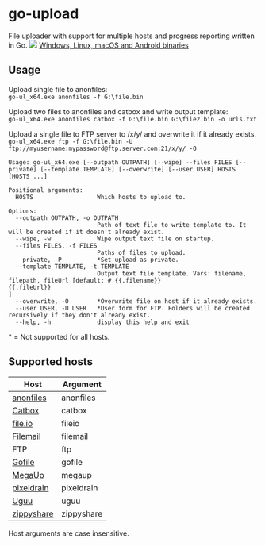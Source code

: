 # go-upload
File uploader with support for multiple hosts and progress reporting written in Go.
![](https://i.imgur.com/mPKo3me.jpg)
[Windows, Linux, macOS and Android binaries](https://github.com/Sorrow446/go-upload/releases)

## Usage
Upload single file to anonfiles:   
`go-ul_x64.exe anonfiles -f G:\file.bin`

Upload two files to anonfiles and catbox and write output template:   
`go-ul_x64.exe anonfiles catbox -f G:\file.bin G:\file2.bin -o urls.txt`

Upload a single file to FTP server to /x/y/ and overwrite it if it already exists.   
`go-ul_x64.exe ftp -f G:\file.bin -U ftp://myusername:mypassword@ftp.server.com:21/x/y/ -O`

```
Usage: go-ul_x64.exe [--outpath OUTPATH] [--wipe] --files FILES [--private] [--template TEMPLATE] [--overwrite] [--user USER] HOSTS [HOSTS ...]

Positional arguments:
  HOSTS                  Which hosts to upload to.

Options:
  --outpath OUTPATH, -o OUTPATH
                         Path of text file to write template to. It will be created if it doesn't already exist.
  --wipe, -w             Wipe output text file on startup.
  --files FILES, -f FILES
                         Paths of files to upload.
  --private, -P          *Set upload as private.
  --template TEMPLATE, -t TEMPLATE
                         Output text file template. Vars: filename, filepath, fileUrl [default: # {{.filename}}
{{.fileUrl}}
]
  --overwrite, -O        *Overwrite file on host if it already exists.
  --user USER, -U USER   *User form for FTP. Folders will be created recursively if they don't already exist.
  --help, -h             display this help and exit
```
\* = Not supported for all hosts.

## Supported hosts
|Host|Argument|
| --- | --- |
|[anonfiles](https://anonfiles.com/)|anonfiles
|[Catbox](https://catbox.moe/)|catbox
|[file.io](https://www.file.io/)|fileio
|[Filemail](https://www.filemail.com/)|filemail
|FTP|ftp
|[Gofile](https://gofile.io/)|gofile
|[MegaUp](https://megaup.net/)|megaup
|[pixeldrain](https://pixeldrain.com/)|pixeldrain
|[Uguu](https://uguu.se/)|uguu
|[zippyshare](https://www.zippyshare.com/)|zippyshare

Host arguments are case insensitive.
